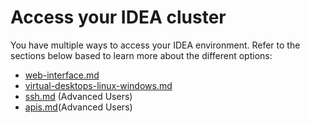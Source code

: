 # Access your IDEA cluster

You have multiple ways to access your IDEA environment. Refer to the sections below based to learn more about the different options:

* [web-interface.md](web-interface.md "mention")
* [virtual-desktops-linux-windows.md](virtual-desktops-linux-windows.md "mention")
* [ssh.md](ssh.md "mention") (Advanced Users)
* [apis.md](apis.md "mention")(Advanced Users)
